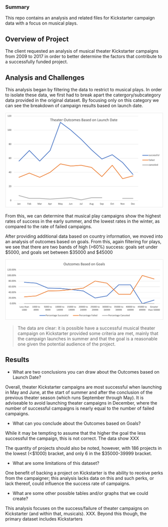 ### Summary

This repo contains an analysis and related files for Kickstarter campaign data with a focus on musical plays.

## Overview of Project

The client requested an analysis of musical theater Kickstarter campaigns from 2009 to 2017 in order to better determine the factors that contribute to a successfully funded project.

## Analysis and Challenges

This analysis began by filtering the data to restrict to musical plays. In order to isolate these data, we first had to break apart the catergory/subcategory data provided in the original dataset. By focusing only on this category we can see the breakdown of campaign results based on launch date.

![Theatre_Outcomes_vs_Launch](resources/theater_outcomes_vs_launch.png)

From this, we can determine that musical play campaigns show the highest rates of success in the early summer, and the lowest rates in the winter, as compared to the rate of failed campaigns.

After providing additional data based on country information, we moved into an analysis of outcomes based on goals. From this, again filtering for plays, we see that there are two bands of high (>60%) success: goals set under $5000, and goals set between $35000 and $45000

![Outcomes_vs_Goals](resources/outcomes_vs_goals.png)

> The data are clear: it is possible have a successful musical theater campaign on Kickstarter provided some criteria are met, mainly that the campaign launches in summer and that the goal is a reasonable one given the potential audience of the project.

## Results

- What are two conclusions you can draw about the Outcomes based on Launch Date?

Overall, theater Kickstarter campaigns are most successful when launching in May and June, at the start of summer and after the conclusion of the previous theater season (which runs September through May). It is adviseable to avoid launching theater campaigns in December, where the number of successful campaigns is nearly equal to the number of failed campaigns.

- What can you conclude about the Outcomes based on Goals?

While it may be tempting to assume that the higher the goal the less successful the campaign, this is not correct. The data show XXX

The quantity of projects should also be noted, however, with 186 projects in the lowest (<$1000) bracket, and only 6 in the $35000-39999 bracket.

- What are some limitations of this dataset?

One benefit of backing a project on Kickstarter is the ability to receive perks from the campaigner; this analysis lacks data on this and such perks, or lack thereof, could influence the success rate of campaigns.

- What are some other possible tables and/or graphs that we could create?

This analysis focuses on the success/failure of theater campaigns on Kickstarter (and within that, musicals). XXX. Beyond this though, the primary dataset includes Kickstarters


